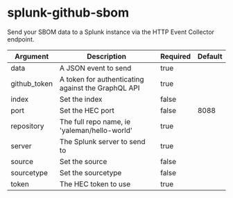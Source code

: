 # splunk-github-sbom

Send your SBOM data to a Splunk instance via the HTTP Event Collector endpoint.

<!-- arguments table start -->
| Argument     | Description                                        | Required | Default |
| ------------ | -------------------------------------------------- | -------- | ------- |
| data         | A JSON event to send                               | true     |         |
| github_token | A token for authenticating against the GraphQL API | true     |         |
| index        | Set the index                                      | false    |         |
| port         | Set the HEC port                                   | false    | 8088    |
| repository   | The full repo name, ie 'yaleman/hello-world'       | true     |         |
| server       | The Splunk server to send to                       | true     |         |
| source       | Set the source                                     | false    |         |
| sourcetype   | Set the sourcetype                                 | false    |         |
| token        | The HEC token to use                               | true     |         |

<!-- arguments table end -->
